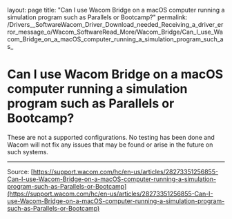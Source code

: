 layout: page
title: "Can I use Wacom Bridge on a macOS computer running a simulation program such as Parallels or Bootcamp?"
permalink: /Drivers__SoftwareWacom_Driver_Download_needed_Receiving_a_driver_error_message_o/Wacom_SoftwareRead_More/Wacom_Bridge/Can_I_use_Wacom_Bridge_on_a_macOS_computer_running_a_simulation_program_such_as_

# Can I use Wacom Bridge on a macOS computer running a simulation program such as Parallels or Bootcamp?

These are not a supported configurations. No testing has been done and Wacom will not fix any issues that may be found or arise in the future on such systems.

---
Source: [https://support.wacom.com/hc/en-us/articles/28273351256855-Can-I-use-Wacom-Bridge-on-a-macOS-computer-running-a-simulation-program-such-as-Parallels-or-Bootcamp](https://support.wacom.com/hc/en-us/articles/28273351256855-Can-I-use-Wacom-Bridge-on-a-macOS-computer-running-a-simulation-program-such-as-Parallels-or-Bootcamp)
